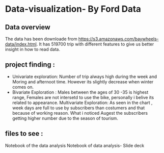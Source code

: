 # Data-visualization- By Ford Data 

## Data overview 
The data has been downloade from https://s3.amazonaws.com/baywheels-data/index.html. It has 519700 trip with different features to give us better insight in how to read data.

## project finding : 
 - Univariate exploration: Number of trip always high during the week and Moring and afternoot time. However its slightly decrease when winter comes on. 
 - Bivariate Exploration : Males between the ages of 30 -35 is highest range, Females are not intersetd to use the bike, personally i belive its related to appearance. 
Multivariate Exploration: As seen in the chart , week days are full to use by subscribers than costumers and that because of working reason. What i noticed Augest the subscribers getting higher number due to the season of tourism. 




## files to see : 
Notebook of the data analysis 
Notebook of data analysis- Slide deck
